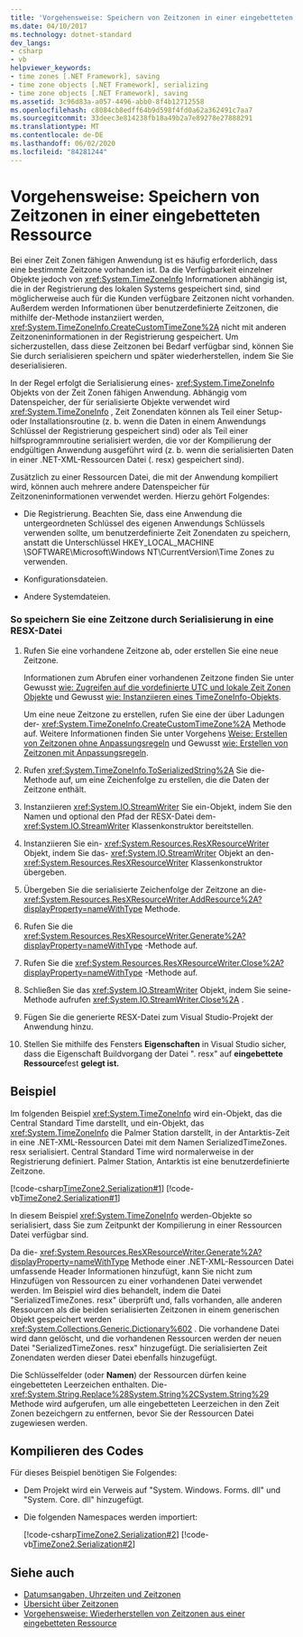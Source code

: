 ```yaml
---
title: 'Vorgehensweise: Speichern von Zeitzonen in einer eingebetteten Ressource'
ms.date: 04/10/2017
ms.technology: dotnet-standard
dev_langs:
- csharp
- vb
helpviewer_keywords:
- time zones [.NET Framework], saving
- time zone objects [.NET Framework], serializing
- time zone objects [.NET Framework], saving
ms.assetid: 3c96d83a-a057-4496-abb0-8f4b12712558
ms.openlocfilehash: c8084cb8edff64b9d598f4fd0a62a362491c7aa7
ms.sourcegitcommit: 33deec3e814238fb18a49b2a7e89278e27888291
ms.translationtype: MT
ms.contentlocale: de-DE
ms.lasthandoff: 06/02/2020
ms.locfileid: "84281244"
---
```

# <a name="how-to-save-time-zones-to-an-embedded-resource"></a>Vorgehensweise: Speichern von Zeitzonen in einer eingebetteten Ressource

Bei einer Zeit Zonen fähigen Anwendung ist es häufig erforderlich, dass eine bestimmte Zeitzone vorhanden ist. Da die Verfügbarkeit einzelner Objekte jedoch von <xref:System.TimeZoneInfo> Informationen abhängig ist, die in der Registrierung des lokalen Systems gespeichert sind, sind möglicherweise auch für die Kunden verfügbare Zeitzonen nicht vorhanden. Außerdem werden Informationen über benutzerdefinierte Zeitzonen, die mithilfe der-Methode instanziiert werden, <xref:System.TimeZoneInfo.CreateCustomTimeZone%2A> nicht mit anderen Zeitzoneninformationen in der Registrierung gespeichert. Um sicherzustellen, dass diese Zeitzonen bei Bedarf verfügbar sind, können Sie Sie durch serialisieren speichern und später wiederherstellen, indem Sie Sie deserialisieren.

In der Regel erfolgt die Serialisierung eines- <xref:System.TimeZoneInfo> Objekts von der Zeit Zonen fähigen Anwendung. Abhängig vom Datenspeicher, der für serialisierte Objekte verwendet wird <xref:System.TimeZoneInfo> , Zeit Zonendaten können als Teil einer Setup-oder Installationsroutine (z. b. wenn die Daten in einem Anwendungs Schlüssel der Registrierung gespeichert sind) oder als Teil einer hilfsprogrammroutine serialisiert werden, die vor der Kompilierung der endgültigen Anwendung ausgeführt wird (z. b. wenn die serialisierten Daten in einer .NET-XML-Ressourcen Datei (. resx) gespeichert sind).

Zusätzlich zu einer Ressourcen Datei, die mit der Anwendung kompiliert wird, können auch mehrere andere Datenspeicher für Zeitzoneninformationen verwendet werden. Hierzu gehört Folgendes:

- Die Registrierung. Beachten Sie, dass eine Anwendung die untergeordneten Schlüssel des eigenen Anwendungs Schlüssels verwenden sollte, um benutzerdefinierte Zeit Zonendaten zu speichern, anstatt die Unterschlüssel HKEY_LOCAL_MACHINE \SOFTWARE\Microsoft\Windows NT\CurrentVersion\Time Zones zu verwenden.

- Konfigurationsdateien.

- Andere Systemdateien.

### <a name="to-save-a-time-zone-by-serializing-it-to-a-resx-file"></a>So speichern Sie eine Zeitzone durch Serialisierung in eine RESX-Datei

1. Rufen Sie eine vorhandene Zeitzone ab, oder erstellen Sie eine neue Zeitzone.

   Informationen zum Abrufen einer vorhandenen Zeitzone finden Sie unter Gewusst [wie: Zugreifen auf die vordefinierte UTC und lokale Zeit Zonen Objekte](access-utc-and-local.md) und Gewusst [wie: Instanziieren eines TimeZoneInfo-Objekts](instantiate-time-zone-info.md).

   Um eine neue Zeitzone zu erstellen, rufen Sie eine der über Ladungen der- <xref:System.TimeZoneInfo.CreateCustomTimeZone%2A> Methode auf. Weitere Informationen finden Sie unter Vorgehens [Weise: Erstellen von Zeitzonen ohne Anpassungsregeln](create-time-zones-without-adjustment-rules.md) und Gewusst [wie: Erstellen von Zeitzonen mit Anpassungsregeln](create-time-zones-with-adjustment-rules.md).

2. Rufen <xref:System.TimeZoneInfo.ToSerializedString%2A> Sie die-Methode auf, um eine Zeichenfolge zu erstellen, die die Daten der Zeitzone enthält.

3. Instanziieren <xref:System.IO.StreamWriter> Sie ein-Objekt, indem Sie den Namen und optional den Pfad der RESX-Datei dem- <xref:System.IO.StreamWriter> Klassenkonstruktor bereitstellen.

4. Instanziieren Sie ein- <xref:System.Resources.ResXResourceWriter> Objekt, indem Sie das- <xref:System.IO.StreamWriter> Objekt an den- <xref:System.Resources.ResXResourceWriter> Klassenkonstruktor übergeben.

5. Übergeben Sie die serialisierte Zeichenfolge der Zeitzone an die- <xref:System.Resources.ResXResourceWriter.AddResource%2A?displayProperty=nameWithType> Methode.

6. Rufen Sie die <xref:System.Resources.ResXResourceWriter.Generate%2A?displayProperty=nameWithType> -Methode auf.

7. Rufen Sie die <xref:System.Resources.ResXResourceWriter.Close%2A?displayProperty=nameWithType> -Methode auf.

8. Schließen Sie das <xref:System.IO.StreamWriter> Objekt, indem Sie seine-Methode aufrufen <xref:System.IO.StreamWriter.Close%2A> .

9. Fügen Sie die generierte RESX-Datei zum Visual Studio-Projekt der Anwendung hinzu.

10. Stellen Sie mithilfe des Fensters **Eigenschaften** in Visual Studio sicher, dass die Eigenschaft Buildvorgang der Datei ". resx" auf **eingebettete Ressource**fest **gelegt ist.**

## <a name="example"></a>Beispiel

Im folgenden Beispiel <xref:System.TimeZoneInfo> wird ein-Objekt, das die Central Standard Time darstellt, und ein-Objekt, das <xref:System.TimeZoneInfo> die Palmer Station darstellt, in der Antarktis-Zeit in eine .NET-XML-Ressourcen Datei mit dem Namen SerializedTimeZones. resx serialisiert. Central Standard Time wird normalerweise in der Registrierung definiert. Palmer Station, Antarktis ist eine benutzerdefinierte Zeitzone.

[!code-csharp[TimeZone2.Serialization#1](../../../samples/snippets/csharp/VS_Snippets_CLR/TimeZone2.Serialization/cs/SerializeTimeZoneData.cs#1)]
[!code-vb[TimeZone2.Serialization#1](../../../samples/snippets/visualbasic/VS_Snippets_CLR/TimeZone2.Serialization/vb/SerializeTimeZoneData.vb#1)]

In diesem Beispiel <xref:System.TimeZoneInfo> werden-Objekte so serialisiert, dass Sie zum Zeitpunkt der Kompilierung in einer Ressourcen Datei verfügbar sind.

Da die- <xref:System.Resources.ResXResourceWriter.Generate%2A?displayProperty=nameWithType> Methode einer .NET-XML-Ressourcen Datei umfassende Header Informationen hinzufügt, kann Sie nicht zum Hinzufügen von Ressourcen zu einer vorhandenen Datei verwendet werden. Im Beispiel wird dies behandelt, indem die Datei "SerializedTimeZones. resx" überprüft und, falls vorhanden, alle anderen Ressourcen als die beiden serialisierten Zeitzonen in einem generischen Objekt gespeichert werden <xref:System.Collections.Generic.Dictionary%602> . Die vorhandene Datei wird dann gelöscht, und die vorhandenen Ressourcen werden der neuen Datei "SerializedTimeZones. resx" hinzugefügt. Die serialisierten Zeit Zonendaten werden dieser Datei ebenfalls hinzugefügt.

Die Schlüsselfelder (oder **Namen**) der Ressourcen dürfen keine eingebetteten Leerzeichen enthalten. Die- <xref:System.String.Replace%28System.String%2CSystem.String%29> Methode wird aufgerufen, um alle eingebetteten Leerzeichen in den Zeit Zonen bezeichgern zu entfernen, bevor Sie der Ressourcen Datei zugewiesen werden.

## <a name="compiling-the-code"></a>Kompilieren des Codes

Für dieses Beispiel benötigen Sie Folgendes:

- Dem Projekt wird ein Verweis auf "System. Windows. Forms. dll" und "System. Core. dll" hinzugefügt.

- Die folgenden Namespaces werden importiert:

  [!code-csharp[TimeZone2.Serialization#2](../../../samples/snippets/csharp/VS_Snippets_CLR/TimeZone2.Serialization/cs/SerializeTimeZoneData.cs#2)]
  [!code-vb[TimeZone2.Serialization#2](../../../samples/snippets/visualbasic/VS_Snippets_CLR/TimeZone2.Serialization/vb/SerializeTimeZoneData.vb#2)]

## <a name="see-also"></a>Siehe auch

- [Datumsangaben, Uhrzeiten und Zeitzonen](index.md)
- [Übersicht über Zeitzonen](time-zone-overview.md)
- [Vorgehensweise: Wiederherstellen von Zeitzonen aus einer eingebetteten Ressource](restore-time-zones-from-an-embedded-resource.md)
